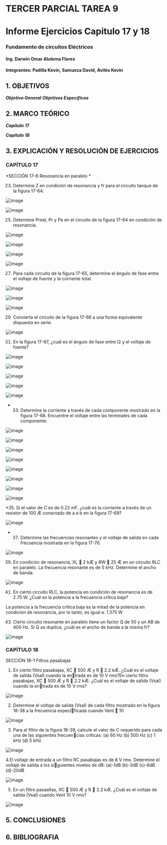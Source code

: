 # TERCER PARCIAL TAREA 9


# Informe Ejercicios Capitulo 17 y 18
### Fundamento de circuitos Eléctricos 
#### Ing. Darwin Omar Alulema Flores

#### Integrantes: Padilla Kevin, Samueza David, Avilés Kevin


## 1. OBJETIVOS
***Objetivo General***
***Objetivos Específicos***

## 2. MARCO TEÓRICO

***Capitulo 17***

***Capitulo 18***

## 3. EXPLICACIÓN Y RESOLUCIÓN DE EJERCICIOS

### CAPÍTULO 17

  *SECCIÓN 17–6 Resonancia en paralelo *

23. Determine Z en condición de resonancia y fr para el circuito tanque de la figura 17-64.

![image](https://user-images.githubusercontent.com/94129932/155389017-00fe1668-1992-4bac-9707-d4d26389c90e.png)

![image](https://user-images.githubusercontent.com/94129932/155401292-6e5a85b1-08aa-43b6-baf1-437bb45c7708.png)


25. Determine Preal, Pr y Pa en el circuito de la figura 17-64 en condición de resonancia.

![image](https://user-images.githubusercontent.com/94129932/155389017-00fe1668-1992-4bac-9707-d4d26389c90e.png)

![image](https://user-images.githubusercontent.com/94129932/155636410-18dfaf2e-370d-4c47-8c88-5a2e616ed0d7.png)

![image](https://user-images.githubusercontent.com/94129932/155636504-72312845-4cce-44b4-89b2-cb26537896e7.png)

![image](https://user-images.githubusercontent.com/94129932/155636685-4aff57df-eb44-4a40-9f7a-8861788598d8.png)


27. Para cada circuito de la figura 17-65, determine el ángulo de fase entre el voltaje de fuente y la corriente
total.

![image](https://user-images.githubusercontent.com/94129932/155549980-2882989d-e68a-4242-a067-c92e0abd8d35.png)

![image](https://user-images.githubusercontent.com/94129932/155564317-4d62b353-2157-4e28-8d90-e671a9896ae3.png)

![image](https://user-images.githubusercontent.com/94129932/155566181-efa9f8f4-a86a-4958-91fe-17a52b69e60c.png)

29. Convierta el circuito de la figura 17-66 a una forma equivalente dispuesta en serie.

![image](https://user-images.githubusercontent.com/94129932/155566602-02fa6209-f0b3-4b00-a7d7-1a721c3c9a74.png)

31. En la figura 17-67, ¿cuál es el ángulo de fase entre I2 y el voltaje de fuente?

![image](https://user-images.githubusercontent.com/94129932/155577301-93f5884e-789e-4e82-a0b9-5f80501553e1.png)

![image](https://user-images.githubusercontent.com/94129932/155653189-46fe84c7-84f4-49e9-9aa4-1b463201b029.png)

![image](https://user-images.githubusercontent.com/94129932/155653215-66e4072e-9491-4953-b918-ebe9d6322a63.png)

![image](https://user-images.githubusercontent.com/94129932/155653252-165b21dd-7881-4b50-8386-026dc458d9eb.png)

![image](https://user-images.githubusercontent.com/94129932/155653268-c2db987c-5636-4080-af90-5473d0fe5e71.png)

* 33. Determine la corriente a través de cada componente mostrado en la figura 17-68. Encuentre el voltaje
entre las terminales de cada componente.

![image](https://user-images.githubusercontent.com/94129932/155577353-3f016ac5-ae9a-4fa0-9a9b-7b0726606ff2.png)

![image](https://user-images.githubusercontent.com/94129932/155819967-7fbc8c7e-8ebd-4c1d-83da-0df38cd6973a.png)

![image](https://user-images.githubusercontent.com/94129932/155820018-edca6290-7551-4af1-9b37-d894fa323bd1.png)

![image](https://user-images.githubusercontent.com/94129932/155820036-1c4550ab-954f-4cb0-b27d-7b90cf6f3707.png)

![image](https://user-images.githubusercontent.com/94129932/155820045-d2f01c48-e040-4bf1-ad7f-fa17cc283063.png)

![image](https://user-images.githubusercontent.com/94129932/155820069-81410f71-dacd-4560-9b32-c24c971c025c.png)

![image](https://user-images.githubusercontent.com/94129932/155820089-c7589e06-0421-4c0f-8ff2-5dea93d49dd8.png)

![image](https://user-images.githubusercontent.com/94129932/155820101-042ac68c-8f17-456e-af58-f4df2af701fd.png)

*35. Si el valor de C es de 0.22 mF, ¿cuál es la corriente a través de un resistor de 100 Æ conectado de a a b
en la figura 17-69?

![image](https://user-images.githubusercontent.com/94129932/155577409-2e337dfe-67f3-4a0c-b974-62c5ebf0635e.png)

* 37. Determine las frecuencias resonantes y el voltaje de salida en cada frecuencia mostrada en la figura 17-70.

![image](https://user-images.githubusercontent.com/94129932/155577487-5fa7297e-5e6b-4901-8d69-eca302c9e89b.png)

39. En condición de resonancia, XL  2 kÆ y RW  25 Æ en un circuito RLC en paralelo. La frecuencia resonante
es de 5 kHz. Determine el ancho de banda.

![image](https://user-images.githubusercontent.com/94129932/155577780-97736049-963f-49a2-b221-5ce69b8fdbe7.png)



41. En cierto circuito RLC, la potencia en condición de resonancia es de 2.75 W. ¿Cuál es la potencia a la
frecuencia crítica baja?

La potencia a la frecuencia crítica baja es la mitad de la potencia en condición de resonancia, por lo tanto, es igual a: 1.375 W

43. Cierto circuito resonante en paralelo tiene un factor Q de 50 y un AB de 400 Hz. Si Q se duplica, ¿cuál
es el ancho de banda a la misma fr?

![image](https://user-images.githubusercontent.com/94129932/155578155-6a018880-b518-45d2-a6e0-7b0bbda2f627.png)

### CAPÍTULO 18

SECCIÓN 18–1 Filtros pasabajas

1. En cierto filtro pasabajas, XC  500 Æ y R  2.2 kÆ. ¿Cuál es el voltaje de salida (Vsal) cuando la entrada es de 10 V rms?En cierto filtro pasabajas, XC  500 Æ y R  2.2 kÆ. ¿Cuál es el voltaje de salida (Vsal) cuando la entrada es de 10 V rms?

![image](https://user-images.githubusercontent.com/93794279/155641093-205f03f9-6410-40b2-9a22-debb6790c296.png)

2. Determine el voltaje de salida (Vsal) de cada filtro mostrado en la figura 18-38 a la frecuencia especificada cuando Vent  10

![image](https://user-images.githubusercontent.com/93794279/155641978-c385b5dc-c1a5-4bad-aec1-4b70a2ab5c2d.png)

3. Para el filtro de la figura 18-39, calcule el valor de C requerido para cada una de las siguientes frecuencias críticas:
(a) 60 Hz (b) 500 Hz (c) 1 kHz (d) 5 kHz

![image](https://user-images.githubusercontent.com/93794279/155644315-cac4ea2e-03be-41af-9c7b-e01697ce897e.png)

4.El voltaje de entrada a un filtro RC pasabajas es de 8 V rms. Determine el voltaje de salida a los siguientes niveles de dB: 
(a)-1dB (b)-3dB (c)-6dB (d)-20dB

![image](https://user-images.githubusercontent.com/93794279/155648242-31cbafa6-5b96-415a-b74b-d73c6d1b6170.png)

5. En un filtro pasaaltas, XC  500 Æ y R  2.2 kÆ. ¿Cuál es el voltaje de salida (Vsal) cuando Vent 10 V rms?

![image](https://user-images.githubusercontent.com/93794279/155649140-7580508e-07e5-425e-8478-fedc0e04b62d.png)


## 5. CONCLUSIONES

## 6. BIBLIOGRAFIA

